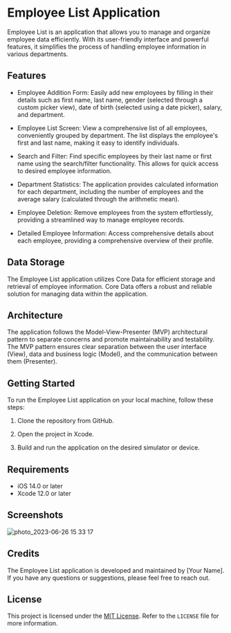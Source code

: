 # Employee List Application

Employee List is an application that allows you to manage and organize employee data efficiently. With its user-friendly interface and powerful features, it simplifies the process of handling employee information in various departments.

## Features

- Employee Addition Form: Easily add new employees by filling in their details such as first name, last name, gender (selected through a custom picker view), date of birth (selected using a date picker), salary, and department.

- Employee List Screen: View a comprehensive list of all employees, conveniently grouped by department. The list displays the employee's first and last name, making it easy to identify individuals.

- Search and Filter: Find specific employees by their last name or first name using the search/filter functionality. This allows for quick access to desired employee information.

- Department Statistics: The application provides calculated information for each department, including the number of employees and the average salary (calculated through the arithmetic mean).

- Employee Deletion: Remove employees from the system effortlessly, providing a streamlined way to manage employee records.

- Detailed Employee Information: Access comprehensive details about each employee, providing a comprehensive overview of their profile.

## Data Storage

The Employee List application utilizes Core Data for efficient storage and retrieval of employee information. Core Data offers a robust and reliable solution for managing data within the application.

## Architecture

The application follows the Model-View-Presenter (MVP) architectural pattern to separate concerns and promote maintainability and testability. The MVP pattern ensures clear separation between the user interface (View), data and business logic (Model), and the communication between them (Presenter).

## Getting Started

To run the Employee List application on your local machine, follow these steps:

1. Clone the repository from GitHub.

2. Open the project in Xcode.

3. Build and run the application on the desired simulator or device.

## Requirements

- iOS 14.0 or later
- Xcode 12.0 or later

## Screenshots

![photo_2023-06-26 15 33 17](https://github.com/Vladyslav-Yaroshenko/EmployeeListApp/assets/106316686/97984659-5bd4-471e-8406-ab127e921072)

## Credits

The Employee List application is developed and maintained by [Your Name]. If you have any questions or suggestions, please feel free to reach out.

## License

This project is licensed under the [MIT License](https://opensource.org/licenses/MIT). Refer to the `LICENSE` file for more information.
